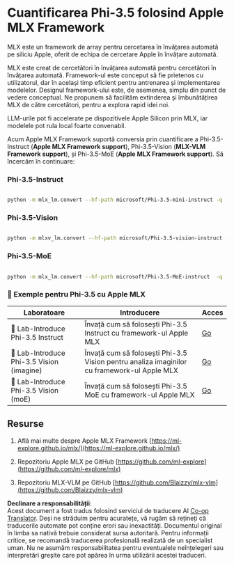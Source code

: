<!--
CO_OP_TRANSLATOR_METADATA:
{
  "original_hash": "ec5e22bbded16acb7bdb9fa568ab5781",
  "translation_date": "2025-05-09T13:50:16+00:00",
  "source_file": "md/01.Introduction/04/UsingAppleMLXQuantifyingPhi.md",
  "language_code": "ro"
}
-->
# **Cuantificarea Phi-3.5 folosind Apple MLX Framework**


MLX este un framework de array pentru cercetarea în învățarea automată pe siliciu Apple, oferit de echipa de cercetare Apple în învățare automată.

MLX este creat de cercetători în învățarea automată pentru cercetători în învățarea automată. Framework-ul este conceput să fie prietenos cu utilizatorul, dar în același timp eficient pentru antrenarea și implementarea modelelor. Designul framework-ului este, de asemenea, simplu din punct de vedere conceptual. Ne propunem să facilităm extinderea și îmbunătățirea MLX de către cercetători, pentru a explora rapid idei noi.

LLM-urile pot fi accelerate pe dispozitivele Apple Silicon prin MLX, iar modelele pot rula local foarte convenabil.

Acum Apple MLX Framework suportă conversia prin cuantificare a Phi-3.5-Instruct (**Apple MLX Framework support**), Phi-3.5-Vision (**MLX-VLM Framework support**), și Phi-3.5-MoE (**Apple MLX Framework support**). Să încercăm în continuare:

### **Phi-3.5-Instruct**


```bash

python -m mlx_lm.convert --hf-path microsoft/Phi-3.5-mini-instruct -q

```


### **Phi-3.5-Vision**


```bash

python -m mlxv_lm.convert --hf-path microsoft/Phi-3.5-vision-instruct -q

```

### **Phi-3.5-MoE**


```bash

python -m mlx_lm.convert --hf-path microsoft/Phi-3.5-MoE-instruct  -q

```



### **🤖 Exemple pentru Phi-3.5 cu Apple MLX**

| Laboratoare    | Introducere | Acces |
| -------- | ------- |  ------- |
| 🚀 Lab-Introduce Phi-3.5 Instruct  | Învață cum să folosești Phi-3.5 Instruct cu framework-ul Apple MLX   |  [Go](../../../../../code/09.UpdateSamples/Aug/mlx-phi35-instruct.ipynb)    |
| 🚀 Lab-Introduce Phi-3.5 Vision (imagine) | Învață cum să folosești Phi-3.5 Vision pentru analiza imaginilor cu framework-ul Apple MLX     |  [Go](../../../../../code/09.UpdateSamples/Aug/mlx-phi35-vision.ipynb)    |
| 🚀 Lab-Introduce Phi-3.5 Vision (moE)   | Învață cum să folosești Phi-3.5 MoE cu framework-ul Apple MLX  |  [Go](../../../../../code/09.UpdateSamples/Aug/mlx-phi35-moe.ipynb)    |


## **Resurse**

1. Află mai multe despre Apple MLX Framework [https://ml-explore.github.io/mlx/](https://ml-explore.github.io/mlx/)

2. Repozitoriu Apple MLX pe GitHub [https://github.com/ml-explore](https://github.com/ml-explore/mlx)

3. Repozitoriu MLX-VLM pe GitHub [https://github.com/Blaizzy/mlx-vlm](https://github.com/Blaizzy/mlx-vlm)

**Declinare a responsabilității**:  
Acest document a fost tradus folosind serviciul de traducere AI [Co-op Translator](https://github.com/Azure/co-op-translator). Deși ne străduim pentru acuratețe, vă rugăm să rețineți că traducerile automate pot conține erori sau inexactități. Documentul original în limba sa nativă trebuie considerat sursa autoritară. Pentru informații critice, se recomandă traducerea profesională realizată de un specialist uman. Nu ne asumăm responsabilitatea pentru eventualele neînțelegeri sau interpretări greșite care pot apărea în urma utilizării acestei traduceri.